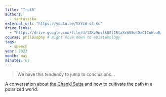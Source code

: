 ```yaml
---
title: "Truth"
authors:
  - santussika
external_url: "https://youtu.be/VXYLW-s4-Kc"
drive_links:
  - "https://drive.google.com/file/d/12Nv9nslkQZl1RtaXxWSSw4DzCIIuWuu0/view?usp=drivesdk"
course: philosophy # might move down to epistemology
tags:
  - speech
year: 2023
month: may
minutes: 67
---
```


> We have this tendency to jump to conclusions...

A conversation about [the Chankī Sutta](/content/canon/mn95) and how to cultivate the path in a polarized world.
